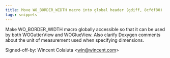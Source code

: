 ```yaml
---
title: Move WO_BORDER_WIDTH macro into global header (gdiff, 8cfdf80)
tags: snippets
---
```


Make WO_BORDER_WIDTH macro globally accessible so that it can be used by both WOGutterView and WOGlueView. Also clarify Doxygen comments about the unit of measurement used when specifying dimensions.

Signed-off-by: Wincent Colaiuta &lt;win@wincent.com&gt;

